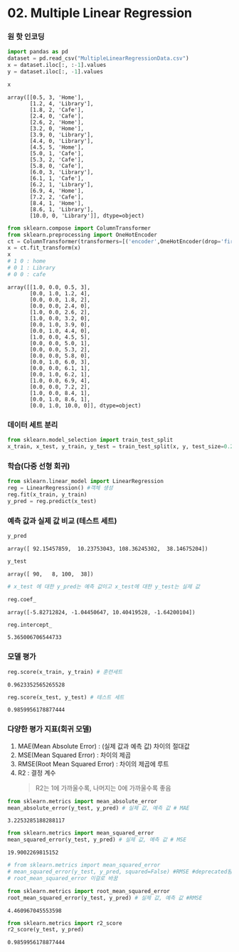 # 02. Multiple Linear Regression

### 원 핫 인코딩


```python
import pandas as pd
dataset = pd.read_csv("MultipleLinearRegressionData.csv")
x = dataset.iloc[:, :-1].values
y = dataset.iloc[:, -1].values
```


```python
x
```




    array([[0.5, 3, 'Home'],
           [1.2, 4, 'Library'],
           [1.8, 2, 'Cafe'],
           [2.4, 0, 'Cafe'],
           [2.6, 2, 'Home'],
           [3.2, 0, 'Home'],
           [3.9, 0, 'Library'],
           [4.4, 0, 'Library'],
           [4.5, 5, 'Home'],
           [5.0, 1, 'Cafe'],
           [5.3, 2, 'Cafe'],
           [5.8, 0, 'Cafe'],
           [6.0, 3, 'Library'],
           [6.1, 1, 'Cafe'],
           [6.2, 1, 'Library'],
           [6.9, 4, 'Home'],
           [7.2, 2, 'Cafe'],
           [8.4, 1, 'Home'],
           [8.6, 1, 'Library'],
           [10.0, 0, 'Library']], dtype=object)




```python
from sklearn.compose import ColumnTransformer
from sklearn.preprocessing import OneHotEncoder
ct = ColumnTransformer(transformers=[('encoder',OneHotEncoder(drop='first'), [2])], remainder='passthrough')
x = ct.fit_transform(x)
x
# 1 0 : home
# 0 1 : Library
# 0 0 : cafe
```




    array([[1.0, 0.0, 0.5, 3],
           [0.0, 1.0, 1.2, 4],
           [0.0, 0.0, 1.8, 2],
           [0.0, 0.0, 2.4, 0],
           [1.0, 0.0, 2.6, 2],
           [1.0, 0.0, 3.2, 0],
           [0.0, 1.0, 3.9, 0],
           [0.0, 1.0, 4.4, 0],
           [1.0, 0.0, 4.5, 5],
           [0.0, 0.0, 5.0, 1],
           [0.0, 0.0, 5.3, 2],
           [0.0, 0.0, 5.8, 0],
           [0.0, 1.0, 6.0, 3],
           [0.0, 0.0, 6.1, 1],
           [0.0, 1.0, 6.2, 1],
           [1.0, 0.0, 6.9, 4],
           [0.0, 0.0, 7.2, 2],
           [1.0, 0.0, 8.4, 1],
           [0.0, 1.0, 8.6, 1],
           [0.0, 1.0, 10.0, 0]], dtype=object)



### 데이터 세트 분리


```python
from sklearn.model_selection import train_test_split
x_train, x_test, y_train, y_test = train_test_split(x, y, test_size=0.2, random_state=0)
```

### 학습(다중 선형 회귀)


```python
from sklearn.linear_model import LinearRegression
reg = LinearRegression() #객체 생성
reg.fit(x_train, y_train)
y_pred = reg.predict(x_test)
```

### 예측 값과 실제 값 비교 (테스트 세트)


```python
y_pred
```




    array([ 92.15457859,  10.23753043, 108.36245302,  38.14675204])




```python
y_test
```




    array([ 90,   8, 100,  38])




```python
# x_test 에 대한 y_pred는 예측 값이고 x_test에 대한 y_test는 실제 값
```


```python
reg.coef_
```




    array([-5.82712824, -1.04450647, 10.40419528, -1.64200104])




```python
reg.intercept_
```




    5.365006706544733



### 모델 평가


```python
reg.score(x_train, y_train) # 훈련세트
```




    0.9623352565265528




```python
reg.score(x_test, y_test) # 테스트 세트
```




    0.9859956178877444



### 다양한 평가 지표(회귀 모델)

1. MAE(Mean Absolute Error) : (실제 값과 예측 값) 차이의 절대값
1. MSE(Mean Squared Error) : 차이의 제곱
1. RMSE(Root Mean Squared Error) : 차이의 제곱에 루트
1. R2 : 결정 계수
   > R2는 1에 가까울수록, 나머지는 0에 가까울수록 좋음


```python
from sklearn.metrics import mean_absolute_error
mean_absolute_error(y_test, y_pred) # 실제 값, 예측 값 # MAE
```




    3.2253285188288117




```python
from sklearn.metrics import mean_squared_error
mean_squared_error(y_test, y_pred) # 실제 값, 예측 값 # MSE
```




    19.9002269815152




```python
# from sklearn.metrics import mean_squared_error
# mean_squared_error(y_test, y_pred, squared=False) #RMSE #deprecated됨
# root_mean_squared_error 이걸로 바꿈
```


```python
from sklearn.metrics import root_mean_squared_error
root_mean_squared_error(y_test, y_pred) # 실제 값, 예측 값 #RMSE
```




    4.460967045553598




```python
from sklearn.metrics import r2_score
r2_score(y_test, y_pred)
```




    0.9859956178877444


